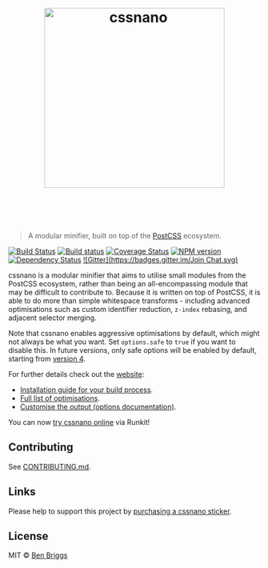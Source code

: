 <h1 align="center">
    <br>
    <img width="360" src="https://rawgit.com/ben-eb/cssnano/master/media/logo.svg" alt="cssnano">
    <br>
    <br>
    <br>
</h1>

<blockquote>
  <p>A modular minifier, built on top of the <a href="https://github.com/postcss/postcss">PostCSS</a> ecosystem.</p>
</blockquote>

<p><a href="https://travis-ci.org/ben-eb/cssnano"><img src="https://travis-ci.org/ben-eb/cssnano.svg?branch=master" alt="Build Status" /></a> <a href="https://ci.appveyor.com/project/ben-eb/cssnano/branch/master"><img src="https://ci.appveyor.com/api/projects/status/t1chyvhobtju7jy8/branch/master?svg=true" alt="Build status" /></a> <a href="https://coveralls.io/github/ben-eb/cssnano?branch=master"><img src="https://coveralls.io/repos/github/ben-eb/cssnano/badge.svg?branch=master" alt="Coverage Status" /></a> <a href="http://badge.fury.io/js/cssnano"><img src="https://badge.fury.io/js/cssnano.svg" alt="NPM version" /></a> <a href="https://gemnasium.com/ben-eb/cssnano"><img src="https://gemnasium.com/ben-eb/cssnano.svg" alt="Dependency Status" /></a> <a href="https://gitter.im/ben-eb/cssnano?utm_source=badge&amp;utm_medium=badge&amp;utm_campaign=pr-badge&amp;utm_content=badge">![Gitter](https://badges.gitter.im/Join Chat.svg)</a></p>

<p>cssnano is a modular minifier that aims to utilise small modules from the
PostCSS ecosystem, rather than being an all-encompassing module that may be
difficult to contribute to. Because it is written on top of PostCSS, it is able
to do more than simple whitespace transforms - including advanced optimisations
such as custom identifier reduction, <code>z-index</code> rebasing, and adjacent selector
merging.</p>

<p>Note that cssnano enables aggressive optimisations by default, which might not
always be what you want. Set <code>options.safe</code> to <code>true</code> if you want to disable
this. In future versions, only safe options will be enabled by default, starting
from <a href="https://github.com/ben-eb/cssnano/issues/88">version 4</a>.</p>

<p>For further details check out the <a href="http://cssnano.co/">website</a>:</p>

<ul>
<li><a href="http://cssnano.co/usage/">Installation guide for your build process</a>.</li>
<li><a href="http://cssnano.co/optimisations/">Full list of optimisations</a>.</li>
<li><a href="http://cssnano.co/options/">Customise the output (options documentation)</a>.</li>
</ul>

<p>You can now <a href="https://runkit.com/npm/cssnano">try cssnano online</a> via Runkit!</p>

<h2 id="contributing">Contributing</h2>

<p>See <a href="CONTRIBUTING.md">CONTRIBUTING.md</a>.</p>

<h2 id="links">Links</h2>

<p>Please help to support this project by <a href="https://www.stickermule.com/uk/marketplace/11086-cssnano">purchasing a cssnano sticker</a>.</p>

<h2 id="license">License</h2>

<p>MIT © <a href="http://beneb.info">Ben Briggs</a></p>
